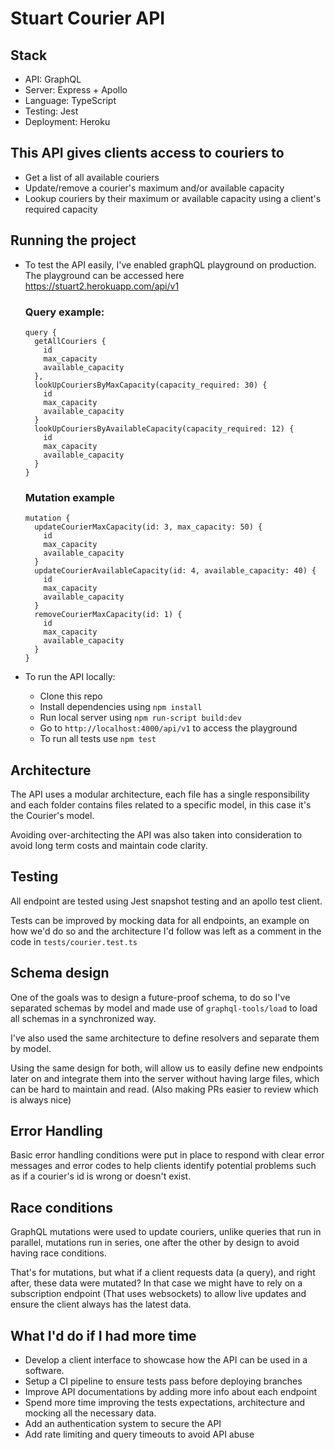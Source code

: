 # Stuart Courier API
## Stack
- API: GraphQL
- Server: Express + Apollo
- Language: TypeScript 
- Testing: Jest
- Deployment: Heroku

## This API gives clients access to couriers to
- Get a list of all available couriers
- Update/remove a courier's maximum and/or available capacity
- Lookup couriers by their maximum or available capacity using a client's required capacity

## Running the project
- To test the API easily, I've enabled graphQL playground on production.
The playground can be accessed here https://stuart2.herokuapp.com/api/v1

  ### Query example:
  ```
  query {
    getAllCouriers {
      id
      max_capacity
      available_capacity
    },
    lookUpCouriersByMaxCapacity(capacity_required: 30) {
      id
      max_capacity
      available_capacity
    }
    lookUpCouriersByAvailableCapacity(capacity_required: 12) {
      id
      max_capacity
      available_capacity
    }
  }
  ```

  ### Mutation example
  ```
  mutation {
    updateCourierMaxCapacity(id: 3, max_capacity: 50) {
      id
      max_capacity
      available_capacity
    }
    updateCourierAvailableCapacity(id: 4, available_capacity: 40) {
      id
      max_capacity
      available_capacity
    }
    removeCourierMaxCapacity(id: 1) {
      id
      max_capacity
      available_capacity
    }
  }
  ```


- To run the API locally:
  - Clone this repo
  - Install dependencies using `npm install`
  - Run local server using `npm run-script build:dev`
  - Go to `http://localhost:4000/api/v1` to access the playground
  - To run all tests use `npm test`

## Architecture
The API uses a modular architecture, each file has a single responsibility and each folder contains files related to a specific model, in this case it's the Courier's model.

Avoiding over-architecting the API was also taken into consideration to avoid long term costs and maintain code clarity.

## Testing
All endpoint are tested using Jest snapshot testing and an apollo test client.

Tests can be improved by mocking data for all endpoints, an example on how we'd do so and the architecture I'd follow was left as a comment in the code in `tests/courier.test.ts`

## Schema design
One of the goals was to design a future-proof schema, to do so I've separated schemas by model and made use of `graphql-tools/load` to load all schemas in a synchronized way.

I've also used the same architecture to define resolvers and separate them by model.

Using the same design for both, will allow us to easily define new endpoints later on and integrate them into the server without having large files, which can be hard to maintain and read. (Also making PRs easier to review which is always nice)

## Error Handling
Basic error handling conditions were put in place to respond with clear error messages and error codes to help clients identify potential problems such as if a courier's id is wrong or doesn't exist.

## Race conditions
GraphQL mutations were used to update couriers, unlike queries that run in parallel, mutations run in series, one after the other by design to avoid having race conditions.

That's for mutations, but what if a client requests data (a query), and right after, these data were mutated? In that case we might have to rely on a subscription endpoint (That uses websockets) to allow live updates and ensure the client always has the latest data.

## What I'd do if I had more time
- Develop a client interface to showcase how the API can be used in a software.
- Setup a CI pipeline to ensure tests pass before deploying branches
- Improve API documentations by adding more info about each endpoint
- Spend more time improving the tests expectations, architecture and mocking all the necessary data.
- Add an authentication system to secure the API
- Add rate limiting and query timeouts to avoid API abuse

